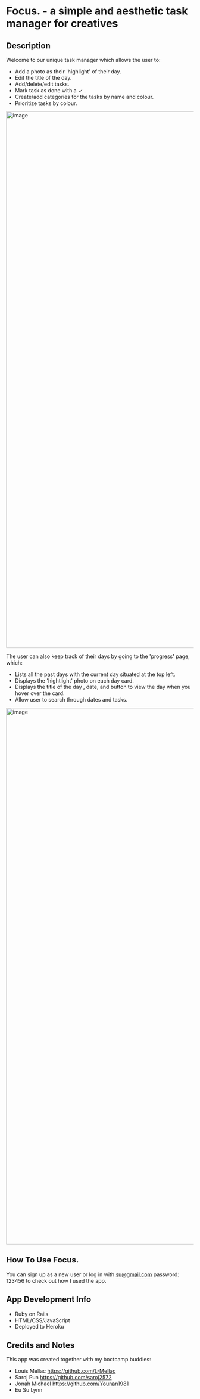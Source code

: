 # Focus. - a simple and aesthetic task manager for creatives
## Description
Welcome to our unique task manager which allows the user to:
- Add a photo as their 'highlight' of their day.
- Edit the title of the day.
- Add/delete/edit tasks.
- Mark task as done with a ✓ .
- Create/add categories for the tasks by name and colour.
- Prioritize tasks by colour.
<img width="1440" alt="image" src="https://github.com/eusulynn/task-manager/assets/115979358/52f10dbd-55a7-4dbb-b018-65facdc315bf">
 
  
The user can also keep track of their days by going to the 'progress' page, which:
- Lists all the past days with the current day situated at the top left.
- Displays the 'hightlight' photo on each day card.
- Displays the title of the day , date, and button to view the day when you hover over the card.
- Allow user to search through dates and tasks.
<img width="1440" alt="image" src="https://github.com/eusulynn/task-manager/assets/115979358/b758c665-dc6a-48ed-8134-8619167f9e35">

## How To Use Focus.
You can sign up as a new user or log in with su@gmail.com password: 123456 to check out how I used the app.

## App Development Info
- Ruby on Rails
- HTML/CSS/JavaScript
- Deployed to Heroku

## Credits and Notes
This app was created together with my bootcamp buddies:
- Louis Mellac https://github.com/L-Mellac
- Saroj Pun https://github.com/saroj2572
- Jonah Michael https://github.com/Younan1981
- Eu Su Lynn 




